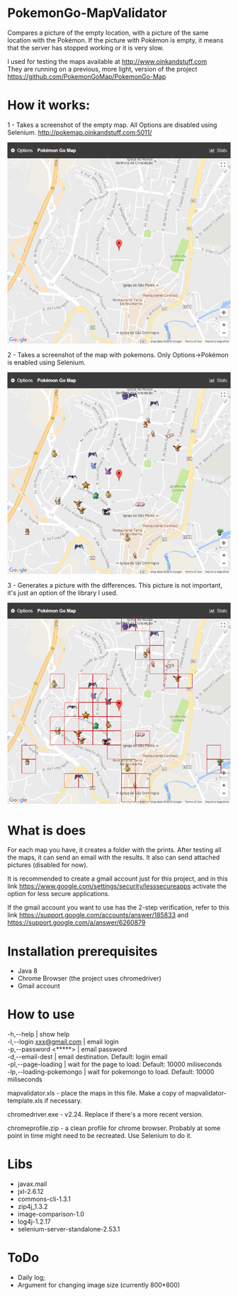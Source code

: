 # PokemonGo-MapValidator

Compares a picture of the empty location, with a picture of the same location with the Pokémon.
If the picture with Pokémon is empty, it means that the server has stopped working or it is very slow.

I used for testing the maps available at http://www.oinkandstuff.com  
They are running on a previous, more light, version of the project https://github.com/PokemonGoMap/PokemonGo-Map


# How it works:

1 - Takes a screenshot of the empty map. All Options are disabled using Selenium.
http://pokemap.oinkandstuff.com:5011/

![without Pokémon](https://github.com/middlesparrow/PokemonGo-MapValidator/blob/master/semPokemongos.png)


2 - Takes a screenshot of the map with pokemons. Only Options->Pokémon is enabled using Selenium.

![with Pokémon](https://github.com/middlesparrow/PokemonGo-MapValidator/blob/master/comPokemongos.png)


3 - Generates a picture with the differences. This picture is not important, it's just an option of the library I used.

![result](https://github.com/middlesparrow/PokemonGo-MapValidator/blob/master/vila-real.jpg)


# What is does

For each map you have, it creates a folder with the prints.
After testing all the maps, it can send an email with the results. It also can send attached pictures (disabled for now).

It is recommended to create a gmail account just for this project, and in this link
https://www.google.com/settings/security/lesssecureapps
activate the option for less secure applications.

If the gmail account you want to use has the 2-step verification, refer to this link https://support.google.com/accounts/answer/185833 and https://support.google.com/a/answer/6260879

# Installation prerequisites
 - Java 8
 - Chrome Browser (the project uses chromedriver)
 - Gmail account

# How to use
 -h,--help | show help  
 -l,--login <xxx@gmail.com> | email login  
 -p,--password <*****> | email password  
 -d,--email-dest <email> | email destination. Default: login email  
 -pl,--page-loading <value ms> | wait for the page to load: Default: 10000 miliseconds  
 -lp,--loading-pokemongo <value ms> | wait for pokemongo to load. Default: 10000 miliseconds
 
 mapvalidator.xls - place the maps in this file. Make a copy of mapvalidator-template.xls if necessary.
 
 chromedriver.exe - v2.24. Replace if there's a more recent version.
 
 chromeprofile.zip - a clean profile for chrome browser. Probably at some point in time might need to be recreated. Use Selenium to do it.

# Libs
 - javax.mail
 - jxl-2.6.12
 - commons-cli-1.3.1
 - zip4j_1.3.2
 - image-comparison-1.0
 - log4j-1.2.17
 - selenium-server-standalone-2.53.1

# ToDo
 - Daily log;
 - Argument for changing image size (currently 800*800)

